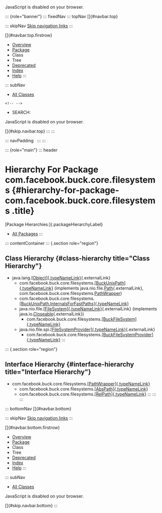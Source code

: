 <div>

JavaScript is disabled on your browser.

</div>

::: {role="banner"}
::: fixedNav
::: topNav
[]{#navbar.top}

::: skipNav
[Skip navigation links](#skip.navbar.top "Skip navigation links")
:::

[]{#navbar.top.firstrow}

-   [Overview](../../../../../index.html)
-   [Package](package-summary.html)
-   Class
-   Tree
-   [Deprecated](../../../../../deprecated-list.html)
-   [Index](../../../../../index-all.html)
-   [Help](../../../../../help-doc.html)
:::

::: subNav
-   [All Classes](../../../../../allclasses.html)

```{=html}
<!-- -->
```
-   SEARCH:

<div>

<div>

JavaScript is disabled on your browser.

</div>

</div>

[]{#skip.navbar.top}
:::
:::

::: navPadding
 
:::
:::

::: {role="main"}
::: header
# Hierarchy For Package com.facebook.buck.core.filesystems {#hierarchy-for-package-com.facebook.buck.core.filesystems .title}

[Package Hierarchies:]{.packageHierarchyLabel}

-   [All Packages](../../../../../overview-tree.html)
:::

::: contentContainer
::: {.section role="region"}
## Class Hierarchy {#class-hierarchy title="Class Hierarchy"}

-   java.lang.[[Object]{.typeNameLink}](http://docs.oracle.com/javase/7/docs/api/java/lang/Object.html?is-external=true "class or interface in java.lang"){.externalLink}
    -   com.facebook.buck.core.filesystems.[[BuckUnixPath]{.typeNameLink}](BuckUnixPath.html "class in com.facebook.buck.core.filesystems")
        (implements
        java.nio.file.[Path](http://docs.oracle.com/javase/7/docs/api/java/nio/file/Path.html?is-external=true "class or interface in java.nio.file"){.externalLink},
        com.facebook.buck.core.filesystems.[PathWrapper](PathWrapper.html "interface in com.facebook.buck.core.filesystems"))
    -   com.facebook.buck.core.filesystems.[[BuckUnixPath.InternalsForFastPaths]{.typeNameLink}](BuckUnixPath.InternalsForFastPaths.html "class in com.facebook.buck.core.filesystems")
    -   java.nio.file.[[FileSystem]{.typeNameLink}](http://docs.oracle.com/javase/7/docs/api/java/nio/file/FileSystem.html?is-external=true "class or interface in java.nio.file"){.externalLink}
        (implements
        java.io.[Closeable](http://docs.oracle.com/javase/7/docs/api/java/io/Closeable.html?is-external=true "class or interface in java.io"){.externalLink})
        -   com.facebook.buck.core.filesystems.[[BuckFileSystem]{.typeNameLink}](BuckFileSystem.html "class in com.facebook.buck.core.filesystems")
    -   java.nio.file.spi.[[FileSystemProvider]{.typeNameLink}](http://docs.oracle.com/javase/7/docs/api/java/nio/file/spi/FileSystemProvider.html?is-external=true "class or interface in java.nio.file.spi"){.externalLink}
        -   com.facebook.buck.core.filesystems.[[BuckFileSystemProvider]{.typeNameLink}](BuckFileSystemProvider.html "class in com.facebook.buck.core.filesystems")
:::

::: {.section role="region"}
## Interface Hierarchy {#interface-hierarchy title="Interface Hierarchy"}

-   com.facebook.buck.core.filesystems.[[PathWrapper]{.typeNameLink}](PathWrapper.html "interface in com.facebook.buck.core.filesystems")
    -   com.facebook.buck.core.filesystems.[[AbsPath]{.typeNameLink}](AbsPath.html "interface in com.facebook.buck.core.filesystems")
    -   com.facebook.buck.core.filesystems.[[RelPath]{.typeNameLink}](RelPath.html "interface in com.facebook.buck.core.filesystems")
:::
:::
:::

::: bottomNav
[]{#navbar.bottom}

::: skipNav
[Skip navigation links](#skip.navbar.bottom "Skip navigation links")
:::

[]{#navbar.bottom.firstrow}

-   [Overview](../../../../../index.html)
-   [Package](package-summary.html)
-   Class
-   Tree
-   [Deprecated](../../../../../deprecated-list.html)
-   [Index](../../../../../index-all.html)
-   [Help](../../../../../help-doc.html)
:::

::: subNav
-   [All Classes](../../../../../allclasses.html)

<div>

<div>

JavaScript is disabled on your browser.

</div>

</div>

[]{#skip.navbar.bottom}
:::
